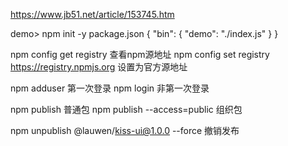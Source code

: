 
https://www.jb51.net/article/153745.htm

demo> npm init -y
package.json
{
    "bin": {
        "demo": "./index.js"
    }
}





npm config get registry                             查看npm源地址
npm config set registry https://registry.npmjs.org  设置为官方源地址

npm adduser  第一次登录
npm login    非第一次登录

npm publish                   普通包
npm publish --access=public   组织包

npm unpublish @lauwen/kiss-ui@1.0.0 --force  撤销发布